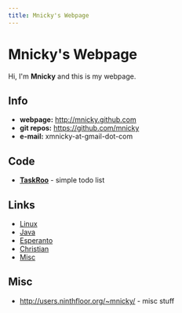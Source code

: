 ```yaml
---
title: Mnicky's Webpage
---
```


# Mnicky's Webpage #

Hi, I'm **Mnicky** and this is my webpage.

## Info ##

* **webpage:** <http://mnicky.github.com>
* **git repos:** <https://github.com/mnicky>
* **e-mail:** xmnicky-at-gmail-dot-com

## Code ##

* **[TaskRoo](https://github.com/mnicky/taskroo)** - simple todo list

## Links ##

* [Linux](/links/linux.html)
* [Java](/links/java.html)
* [Esperanto](/links/esperanto.html)
* [Christian](/links/christian.html)
* [Misc](/links/misc.html)

## Misc ##

* <http://users.ninthfloor.org/~mnicky/> - misc stuff
